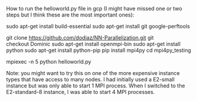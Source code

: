 How to run the helloworld.py file in gcp (I might have missed one or two steps but I think these are the most important ones):

sudo apt-get install build-essential
sudo apt-get install git google-perftools  

git clone https://github.com/dodiaz/NN-Parallelization.git
git checkout Dominic
sudo apt-get install openmpi-bin
sudo apt-get install python
sudo apt-get install python-pip
pip install mpi4py
cd mpi4py_testing

mpiexec -n 5 python helloworld.py

Note: you might want to try this on one of the more expensive instance types that have access to many nodes. I had initially used a E2-small instance but was only able to start 1 MPI process. When I switched to the E2-standard-8 instance, I was able to start 4 MPI processes.
